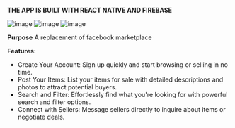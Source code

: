**THE APP IS BUILT WITH REACT NATIVE AND FIREBASE**

![image](https://github.com/user-attachments/assets/ea41e419-8991-4599-ae79-75e547d7fcb3)
![image](https://github.com/user-attachments/assets/2d8c58f4-81de-40c7-a3a8-ef9bb388dee3)
![image](https://github.com/user-attachments/assets/265b2be4-eb9b-42e7-873a-dffb2e517fe2)

**Purpose**
A replacement of facebook marketplace


**Features:**

- Create Your Account: Sign up quickly and start browsing or selling in no time.
- Post Your Items: List your items for sale with detailed descriptions and photos to attract potential buyers.
- Search and Filter: Effortlessly find what you're looking for with powerful search and filter options.
- Connect with Sellers: Message sellers directly to inquire about items or negotiate deals.

